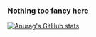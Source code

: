 ### Nothing too fancy here

[![Anurag's GitHub stats](https://github-readme-stats.vercel.app/api?username=Leminsk)](https://github.com/anuraghazra/github-readme-stats)

<!--
**Leminsk/Leminsk** is a ✨ _special_ ✨ repository because its `README.md` (this file) appears on your GitHub profile.

Here are some ideas to get you started:

- 🔭 I’m currently working on ...
- 🌱 I’m currently learning ...
- 👯 I’m looking to collaborate on ...
- 🤔 I’m looking for help with ...
- 💬 Ask me about ...
- 📫 How to reach me: ...
- 😄 Pronouns: ...
- ⚡ Fun fact: ...
-->
